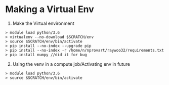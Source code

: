 # Making a Virtual Env

1. Make the Virtual environment 
```
> module load python/3.6
> virtualenv --no-download $SCRATCH/env
> source $SCRATCH/env/bin/activate
> pip install --no-index --upgrade pip
> pip install --no-index -r /home/n/nprovart/raywoo32/requirements.txt
> pip install numpy //did it for bug
```

2. Using the venv in a compute job/Activating env in future
```
> module load python/3.6
> source $SCRATCH/env/bin/activate
```
